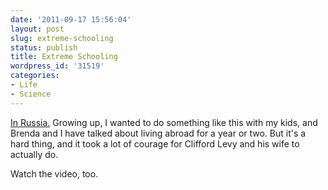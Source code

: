 ```yaml
---
date: '2011-09-17 15:56:04'
layout: post
slug: extreme-schooling
status: publish
title: Extreme Schooling
wordpress_id: '31519'
categories:
- Life
- Science
---
```


[In Russia.](http://www.nytimes.com/2011/09/18/magazine/my-familys-experiment-in-extreme-schooling.html?_r=3&pagewanted=all) Growing up, I wanted to do something like this with my kids, and Brenda and I have talked about living abroad for a year or two. But it's a hard thing, and it took a lot of courage for Clifford Levy and his wife to actually do.

Watch the video, too.
